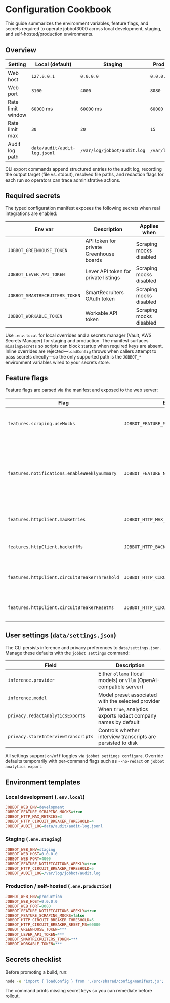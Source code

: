 # Configuration Cookbook

This guide summarizes the environment variables, feature flags, and secrets required to operate
jobbot3000 across local development, staging, and self-hosted/production environments.

## Overview

| Setting           | Local (default)              | Staging                     | Production/Self-hosted      |
| ----------------- | ---------------------------- | --------------------------- | --------------------------- |
| Web host          | `127.0.0.1`                  | `0.0.0.0`                   | `0.0.0.0`                   |
| Web port          | `3100`                       | `4000`                      | `8080`                      |
| Rate limit window | `60000` ms                   | `60000` ms                  | `60000` ms                  |
| Rate limit max    | `30`                         | `20`                        | `15`                        |
| Audit log path    | `data/audit/audit-log.jsonl` | `/var/log/jobbot/audit.log` | `/var/log/jobbot/audit.log` |

CLI export commands append structured entries to the audit log, recording the
output target (file vs. stdout), resolved file paths, and redaction flags for
each run so operators can trace administrative actions.

## Required secrets

The typed configuration manifest exposes the following secrets when real integrations are enabled:

| Env var                        | Description                             | Applies when            |
| ------------------------------ | --------------------------------------- | ----------------------- |
| `JOBBOT_GREENHOUSE_TOKEN`      | API token for private Greenhouse boards | Scraping mocks disabled |
| `JOBBOT_LEVER_API_TOKEN`       | Lever API token for private listings    | Scraping mocks disabled |
| `JOBBOT_SMARTRECRUITERS_TOKEN` | SmartRecruiters OAuth token             | Scraping mocks disabled |
| `JOBBOT_WORKABLE_TOKEN`        | Workable API token                      | Scraping mocks disabled |

Use `.env.local` for local overrides and a secrets manager (Vault, AWS Secrets Manager) for staging and
production. The manifest surfaces `missingSecrets` so scripts can block startup when required keys are
absent. Inline overrides are rejected—`loadConfig` throws when callers attempt to
pass secrets directly—so the only supported path is the `JOBBOT_*` environment
variables wired to your secrets store.

## Feature flags

Feature flags are parsed via the manifest and exposed to the web server:

| Flag                                          | Env var                                 | Description                                                                            |
| --------------------------------------------- | --------------------------------------- | -------------------------------------------------------------------------------------- |
| `features.scraping.useMocks`                  | `JOBBOT_FEATURE_SCRAPING_MOCKS`         | Swap real ATS adapters with test doubles                                               |
| `features.notifications.enableWeeklySummary`  | `JOBBOT_FEATURE_NOTIFICATIONS_WEEKLY`   | Toggle weekly digest generation; disabled state blocks CLI and scheduled weekly emails |
| `features.httpClient.maxRetries`              | `JOBBOT_HTTP_MAX_RETRIES`               | Override global HTTP retry attempts                                                    |
| `features.httpClient.backoffMs`               | `JOBBOT_HTTP_BACKOFF_MS`                | Override base backoff delay                                                            |
| `features.httpClient.circuitBreakerThreshold` | `JOBBOT_HTTP_CIRCUIT_BREAKER_THRESHOLD` | Trip the circuit after _n_ consecutive failures                                        |
| `features.httpClient.circuitBreakerResetMs`   | `JOBBOT_HTTP_CIRCUIT_BREAKER_RESET_MS`  | Reset window after failures                                                            |

## User settings (`data/settings.json`)

The CLI persists inference and privacy preferences to `data/settings.json`. Manage these defaults
with the `jobbot settings` command:

| Field                               | Description                                                         |
| ----------------------------------- | ------------------------------------------------------------------- |
| `inference.provider`                | Either `ollama` (local models) or `vllm` (OpenAI-compatible server) |
| `inference.model`                   | Model preset associated with the selected provider                  |
| `privacy.redactAnalyticsExports`    | When `true`, analytics exports redact company names by default      |
| `privacy.storeInterviewTranscripts` | Controls whether interview transcripts are persisted to disk        |

All settings support `on/off` toggles via `jobbot settings configure`. Override defaults temporarily
with per-command flags such as `--no-redact` on `jobbot analytics export`.

## Environment templates

### Local development (`.env.local`)

```ini
JOBBOT_WEB_ENV=development
JOBBOT_FEATURE_SCRAPING_MOCKS=true
JOBBOT_HTTP_MAX_RETRIES=3
JOBBOT_HTTP_CIRCUIT_BREAKER_THRESHOLD=4
JOBBOT_AUDIT_LOG=data/audit/audit-log.jsonl
```

### Staging (`.env.staging`)

```ini
JOBBOT_WEB_ENV=staging
JOBBOT_WEB_HOST=0.0.0.0
JOBBOT_WEB_PORT=4000
JOBBOT_FEATURE_NOTIFICATIONS_WEEKLY=true
JOBBOT_HTTP_CIRCUIT_BREAKER_THRESHOLD=5
JOBBOT_AUDIT_LOG=/var/log/jobbot/audit.log
```

### Production / self-hosted (`.env.production`)

```ini
JOBBOT_WEB_ENV=production
JOBBOT_WEB_HOST=0.0.0.0
JOBBOT_WEB_PORT=8080
JOBBOT_FEATURE_NOTIFICATIONS_WEEKLY=true
JOBBOT_FEATURE_SCRAPING_MOCKS=false
JOBBOT_HTTP_CIRCUIT_BREAKER_THRESHOLD=5
JOBBOT_HTTP_CIRCUIT_BREAKER_RESET_MS=60000
JOBBOT_GREENHOUSE_TOKEN=***
JOBBOT_LEVER_API_TOKEN=***
JOBBOT_SMARTRECRUITERS_TOKEN=***
JOBBOT_WORKABLE_TOKEN=***
```

## Secrets checklist

Before promoting a build, run:

```bash
node -e "import { loadConfig } from './src/shared/config/manifest.js'; console.log(loadConfig().missingSecrets);"
```

The command prints missing secret keys so you can remediate before rollout.
